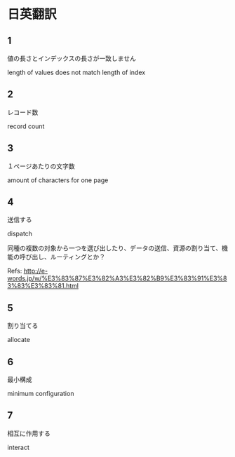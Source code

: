 # 日英翻訳

## 1

値の長さとインデックスの長さが一致しません

length of values does not match length of index

## 2

レコード数

record count

## 3

１ページあたりの文字数

amount of characters for one page

## 4

送信する

dispatch

同種の複数の対象から一つを選び出したり、データの送信、資源の割り当て、機能の呼び出し、ルーティングとか？

Refs: <http://e-words.jp/w/%E3%83%87%E3%82%A3%E3%82%B9%E3%83%91%E3%83%83%E3%83%81.html>

## 5

割り当てる

allocate

## 6

最小構成

minimum configuration

## 7

相互に作用する

interact
